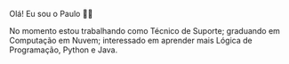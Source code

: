 Olá! Eu sou o Paulo 🧑🏽

No momento estou trabalhando como Técnico de Suporte; graduando em Computação em Nuvem; interessado em aprender mais Lógica de Programação, Python e Java.
